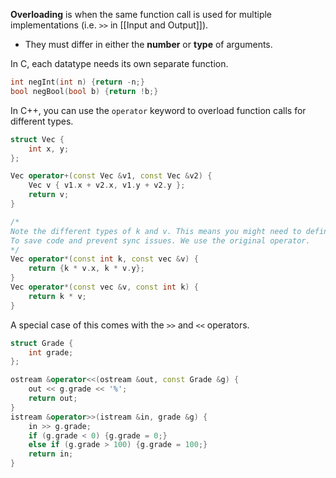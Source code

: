 **Overloading** is when the same function call is used for multiple implementations (i.e. `>>` in [[Input and Output]]).
* They must differ in either the **number** or **type** of arguments.

In C, each datatype needs its own separate function.
```C
int negInt(int n) {return -n;}
bool negBool(bool b) {return !b;}
```

In C++, you can use the `operator` keyword to overload function calls for different types.
```C++
struct Vec {
	int x, y;
};

Vec operator+(const Vec &v1, const Vec &v2) {
	Vec v { v1.x + v2.x, v1.y + v2.y };
	return v;
}

/*
Note the different types of k and v. This means you might need to define a new version of this that supports the other way around
To save code and prevent sync issues. We use the original operator. 
*/
Vec operator*(const int k, const vec &v) { 
	return {k * v.x, k * v.y};
}
Vec operator*(const vec &v, const int k) { 
	return k * v;
}
```

A special case of this comes with the `>>` and `<<` operators.
```C++
struct Grade {
	int grade;
};

ostream &operator<<(ostream &out, const Grade &g) {
	out << g.grade << '%';
	return out;
}
istream &operator>>(istream &in, grade &g) {
	in >> g.grade;
	if (g.grade < 0) {g.grade = 0;} 
	else if (g.grade > 100) {g.grade = 100;}
	return in;
}
```